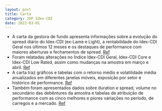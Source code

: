 ```yaml
---
layout: post
title: Carta
category: JGP_Idex-CDI
date: 2022-03-01
---
```


- A carta da gestora de fundo apresenta informações sobre a evolução do spread diário do Idex-CDI (ex-Lame e Light), a rentabilidade do Idex-CDI Geral nos últimos 12 meses e os destaques de performance com maiores aberturas e fechamentos de spread.
<a href="#" onclick="search_on_pdf('Rentabilidade do Idex-CDI Geral (12 meses)Maiores aberturas de spread %DIMaiores aberturas de spre')">Ref</a>
- Foram relatadas alterações no Índice Idex-CDI Geral, Idex-CDI Core e Idex-CDI Low Rated, assim como mudanças na amostra em março e abril.
<a href="#" onclick="search_on_pdf('Ingressaram no Saíram do              Alterações no Índice - Idex-CDI GeralIdex-CDI GeralIdex-CD')">Ref</a>
- A carta traz gráficos e tabelas com o retorno médio e volatilidade média anualizados em diferentes janelas móveis, exposição por setor e histórico de performance.
<a href="#" onclick="search_on_pdf('DifMês%DIDI+CDITotalGráficos e TabelasIdex-CDI JGPIdex-CDI JGP — Relatório Mensal — Março 20')">Ref</a>
- Também foram apresentados dados sobre duration e spread, volume no secundário das debêntures da amostra e tabelas de atribuição de performance com as cinco melhores e piores variações no período, de carregos e a mercado.
<a href="#" onclick="search_on_pdf('Volume Total (R$ milhões)Volume (R$ milhões)Top 10 em Volume no Secundário de DebênturesVolume To')">Ref</a>
